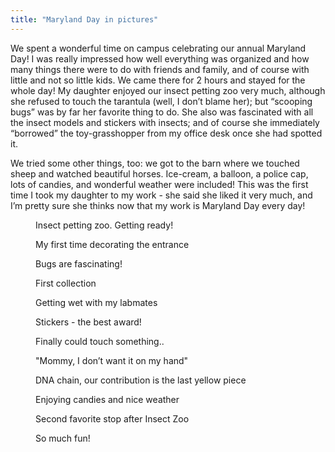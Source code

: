 ```yaml
---
title: "Maryland Day in pictures"
---
```


We spent a wonderful time on campus celebrating our annual Maryland Day! I was really impressed how
well everything was organized and how many things there were to do with friends and family, and of
course with little and not so little kids. <!--more-->We came there for 2 hours and stayed for the whole day!
My daughter enjoyed our insect petting zoo very much, although she refused to touch the tarantula
(well, I don’t blame her); but “scooping bugs” was by far her favorite thing to do. She also was
fascinated with all the insect models and stickers with insects; and of course she immediately
“borrowed” the toy-grasshopper from my office desk once she had spotted it.

We tried some other things, too: we got to the barn where we touched sheep and watched beautiful
horses. Ice-cream, a balloon, a police cap, lots of candies, and wonderful weather were included!
This was the first time I took my daughter to my work - she said she liked it very much, and I’m
pretty sure she thinks now that my work is Maryland Day every day!

<div class="row">

  <div class="col-md-4 col-sm-6">
    <figure class="text-center">
    <img class="ic4f-mtrig ic4f-zoomin figure-img img-fluid ic4f-max-height-md"
    src="{{ '/assets/content/blog/md-day-2.jpg' | relative_url }}" alt="">
    <figcaption class="figure-caption">
    Insect petting zoo. Getting ready!  
    </figcaption>
    </figure>
  </div>

  <div class="col-md-4 col-sm-6">
    <figure class="text-center">
    <img class="ic4f-mtrig ic4f-zoomin figure-img img-fluid ic4f-max-height-md"
    src="{{ '/assets/content/blog/md-day-3.jpg' | relative_url }}" alt="">
    <figcaption class="figure-caption">
    My first time decorating the entrance
    </figcaption>
    </figure>
    </div>

  <div class="col-md-4 col-sm-6">
    <figure class="text-center">
    <img class="ic4f-mtrig ic4f-zoomin figure-img img-fluid ic4f-max-height-md"
    src="{{ '/assets/content/blog/md-day-8.jpg' | relative_url }}" alt="">
    <figcaption class="figure-caption">
    Bugs are fascinating!
    </figcaption>
    </figure>
  </div>

  <div class="col-md-4 col-sm-6">
    <figure class="text-center">
    <img class="ic4f-mtrig ic4f-zoomin figure-img img-fluid ic4f-max-height-md"
    src="{{ '/assets/content/blog/md-day-11.jpg' | relative_url }}" alt="">
    <figcaption class="figure-caption">
    First collection 
    </figcaption>
    </figure>
  </div>

  <div class="col-md-4 col-sm-6">
    <figure class="text-center">
    <img class="ic4f-mtrig ic4f-zoomin figure-img img-fluid ic4f-max-height-md"
    src="{{ '/assets/content/blog/md-day-10.jpg' | relative_url }}" alt="">
    <figcaption class="figure-caption">
    Getting wet with my labmates  
    </figcaption>
    </figure>
  </div>

  <div class="col-md-4 col-sm-6">
    <figure class="text-center">
    <img class="ic4f-mtrig ic4f-zoomin figure-img img-fluid ic4f-max-height-md"
    src="{{ '/assets/content/blog/md-day-6.jpg' | relative_url }}" alt="">
    <figcaption class="figure-caption">
    Stickers - the best award!
    </figcaption>
    </figure>
  </div>

</div>


<div class="row">

  <div class="col-md-4 col-sm-6">
    <figure class="text-center">
    <img class="ic4f-mtrig ic4f-zoomin figure-img img-fluid ic4f-max-height-md"
    src="{{ '/assets/content/blog/md-day-9.jpg' | relative_url }}" alt="">
    <figcaption class="figure-caption">
    Finally could touch something.. 
    </figcaption>
    </figure>
  </div>

  <div class="col-md-4 col-sm-6">
    <figure class="text-center">
    <img class="ic4f-mtrig ic4f-zoomin figure-img img-fluid ic4f-max-height-md"
    src="{{ '/assets/content/blog/md-day-5.jpg' | relative_url }}" alt="">
    <figcaption class="figure-caption">
     "Mommy, I don’t want it on my hand" 
    </figcaption>
    </figure>
    </div>

  <div class="col-md-4 col-sm-6">
    <figure class="text-center">
    <img class="ic4f-mtrig ic4f-zoomin figure-img img-fluid ic4f-max-height-md"
    src="{{ '/assets/content/blog/md-day-12.jpg' | relative_url }}" alt="">
    <figcaption class="figure-caption">
    DNA chain, our contribution is the last yellow piece
    </figcaption>
    </figure>
  </div>

  <div class="col-md-4 col-sm-6">
    <figure class="text-center">
    <img class="ic4f-mtrig ic4f-zoomin figure-img img-fluid ic4f-max-height-md"
    src="{{ '/assets/content/blog/md-day-4.jpg' | relative_url }}" alt="">
    <figcaption class="figure-caption">
    Enjoying candies and nice weather 
    </figcaption>
    </figure>
  </div>

  <div class="col-md-4 col-sm-6">
    <figure class="text-center">
    <img class="ic4f-mtrig ic4f-zoomin figure-img img-fluid ic4f-max-height-md"
    src="{{ '/assets/content/blog/md-day-7.jpg' | relative_url }}" alt="">
    <figcaption class="figure-caption">
    Second favorite stop after Insect Zoo
    </figcaption>
    </figure>
  </div>

  <div class="col-md-4 col-sm-6">
    <figure class="text-center">
    <img class="ic4f-mtrig ic4f-zoomin figure-img img-fluid ic4f-max-height-md"
    src="{{ '/assets/content/blog/md-day-1.jpg' | relative_url }}" alt="">
    <figcaption class="figure-caption">
    So much fun!
    </figcaption>
    </figure>
  </div>

</div>


